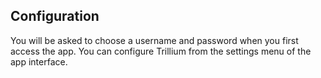 ## Configuration

You will be asked to choose a username and password when you first access the app. You can configure Trillium from the settings menu of the app interface.

